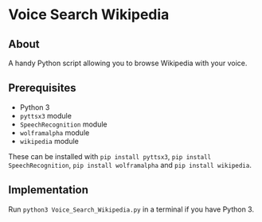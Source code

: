 # Voice Search Wikipedia

## About

A handy Python script allowing you to browse Wikipedia with your voice.

## Prerequisites

- Python 3
- `pyttsx3` module
- `SpeechRecognition` module
- `wolframalpha` module
- `wikipedia` module

These can be installed with `pip install pyttsx3`, `pip install SpeechRecognition`, `pip install wolframalpha` and `pip install wikipedia`.

## Implementation

Run `python3 Voice_Search_Wikipedia.py` in a terminal if you have Python 3.
